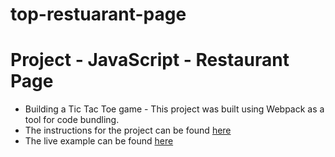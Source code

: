 # top-restuarant-page

# Project - JavaScript - Restaurant Page

- Building a Tic Tac Toe game - This project was built using Webpack as a tool for code bundling.
- The instructions for the project can be found [here](https://www.theodinproject.com/lessons/node-path-javascript-restaurant-page)
- The live example can be found [here](https://ksh009.github.io/top-restuarant-page/)
